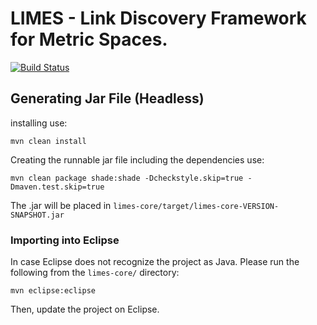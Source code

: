 # LIMES - Link Discovery Framework for Metric Spaces.

[![Build Status](https://travis-ci.org/dice-group/LIMES.svg?branch=master)](https://travis-ci.org/dice-group/LIMES)

## Generating Jar File (Headless)
installing use:
```
mvn clean install
```
Creating the runnable jar file including the dependencies use:
```
mvn clean package shade:shade -Dcheckstyle.skip=true -Dmaven.test.skip=true
```

The .jar will be placed in `limes-core/target/limes-core-VERSION-SNAPSHOT.jar`

### Importing into Eclipse
In case Eclipse does not recognize the project as Java. Please run the following from the `limes-core/` directory:
```
mvn eclipse:eclipse
```
Then, update the project on Eclipse.

